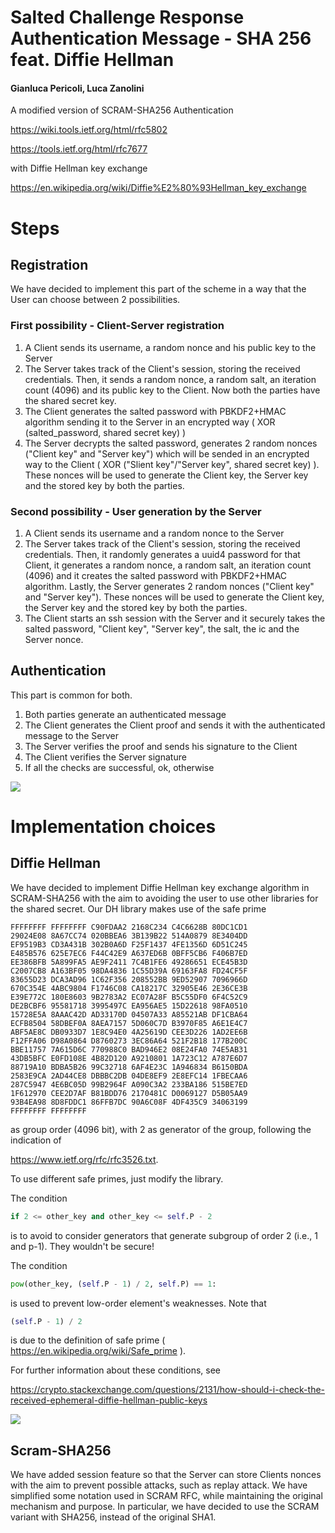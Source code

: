 # Salted Challenge Response Authentication Message - SHA 256 feat. Diffie Hellman

#### Gianluca Pericoli, Luca Zanolini

A modified version of SCRAM-SHA256 Authentication 

https://wiki.tools.ietf.org/html/rfc5802 

https://tools.ietf.org/html/rfc7677

with Diffie Hellman key exchange

https://en.wikipedia.org/wiki/Diffie%E2%80%93Hellman_key_exchange

# Steps

## Registration

We have decided to implement this part of the scheme in a way that the User can choose between 2 possibilities.

### First possibility - Client-Server registration

1. A Client sends its username, a random nonce and his public key to the Server
2. The Server takes track of the Client's session, storing the received credentials. Then, it sends a random nonce, a random salt, an iteration count (4096) and its public key to the Client. Now both the parties have the shared secret key. 
3. The Client generates the salted password with PBKDF2+HMAC algorithm sending it to the Server in an encrypted way ( XOR (salted_password, shared secret key) )
4. The Server decrypts the salted password, generates 2 random nonces ("Client key" and "Server key") which will be sended in an encrypted way to the Client ( XOR ("Slient key"/"Server key", shared secret key) ). These nonces will be used to generate the Client key, the Server key and the stored key by both the parties.

### Second possibility - User generation by the Server

1. A Client sends its username and a random nonce to the Server
2. The Server takes track of the Client's session, storing the received credentials. Then, it randomly generates a uuid4 password for that Client, it generates a random nonce, a random salt, an iteration count (4096) and it creates the salted password with PBKDF2+HMAC algorithm. Lastly, the Server generates 2 random nonces ("Client key" and "Server key"). These nonces will be used to generate the Client key, the Server key and the stored key by both the parties.
3. The Client starts an ssh session with the Server and it securely takes the salted password, "Client key", "Server key", the salt, the ic and the Server nonce. 


## Authentication

This part is common for both.

1. Both parties generate an authenticated message
2. The Client generates the Client proof and sends it with the authenticated message to the Server
3. The Server verifies the proof and sends his signature to the Client
4. The Client verifies the Server signature
5. If all the checks are successful, ok, otherwise

![ ](https://memegenerator.net/img/instances/68189102/authentication-failed-you-shall-not-pass.jpg)

# Implementation choices

## Diffie Hellman

We have decided to implement Diffie Hellman key exchange algorithm in SCRAM-SHA256 with the aim to avoiding the user to use other libraries for the shared secret. Our DH library makes use of the safe prime

```
FFFFFFFF FFFFFFFF C90FDAA2 2168C234 C4C6628B 80DC1CD1
29024E08 8A67CC74 020BBEA6 3B139B22 514A0879 8E3404DD
EF9519B3 CD3A431B 302B0A6D F25F1437 4FE1356D 6D51C245
E485B576 625E7EC6 F44C42E9 A637ED6B 0BFF5CB6 F406B7ED
EE386BFB 5A899FA5 AE9F2411 7C4B1FE6 49286651 ECE45B3D
C2007CB8 A163BF05 98DA4836 1C55D39A 69163FA8 FD24CF5F
83655D23 DCA3AD96 1C62F356 208552BB 9ED52907 7096966D
670C354E 4ABC9804 F1746C08 CA18217C 32905E46 2E36CE3B
E39E772C 180E8603 9B2783A2 EC07A28F B5C55DF0 6F4C52C9
DE2BCBF6 95581718 3995497C EA956AE5 15D22618 98FA0510
15728E5A 8AAAC42D AD33170D 04507A33 A85521AB DF1CBA64
ECFB8504 58DBEF0A 8AEA7157 5D060C7D B3970F85 A6E1E4C7
ABF5AE8C DB0933D7 1E8C94E0 4A25619D CEE3D226 1AD2EE6B
F12FFA06 D98A0864 D8760273 3EC86A64 521F2B18 177B200C
BBE11757 7A615D6C 770988C0 BAD946E2 08E24FA0 74E5AB31
43DB5BFC E0FD108E 4B82D120 A9210801 1A723C12 A787E6D7
88719A10 BDBA5B26 99C32718 6AF4E23C 1A946834 B6150BDA
2583E9CA 2AD44CE8 DBBBC2DB 04DE8EF9 2E8EFC14 1FBECAA6
287C5947 4E6BC05D 99B2964F A090C3A2 233BA186 515BE7ED
1F612970 CEE2D7AF B81BDD76 2170481C D0069127 D5B05AA9
93B4EA98 8D8FDDC1 86FFB7DC 90A6C08F 4DF435C9 34063199
FFFFFFFF FFFFFFFF
```

 as group order (4096 bit), with 2 as generator of the group, following the indication of 

https://www.ietf.org/rfc/rfc3526.txt.

To use different safe primes, just modify the library. 

The condition

```python
if 2 <= other_key and other_key <= self.P - 2 
```

is to avoid to consider generators that generate subgroup of order 2 (i.e., 1 and p-1). They wouldn't be secure! 

The condition

```python
pow(other_key, (self.P - 1) / 2, self.P) == 1:
```

is used to prevent low-order element's weaknesses. Note that 

```python
(self.P - 1) / 2
```
is due to the definition of safe prime ( https://en.wikipedia.org/wiki/Safe_prime ).

For further information about these conditions, see

https://crypto.stackexchange.com/questions/2131/how-should-i-check-the-received-ephemeral-diffie-hellman-public-keys

![ ](https://media.giphy.com/media/BmmfETghGOPrW/giphy.gif)


## Scram-SHA256

We have added session feature so that the Server can store Clients nonces with the aim to prevent possible attacks, such as replay attack. We have simplified some notation used in SCRAM RFC, while maintaining the original mechanism and purpose. In particular, we have decided to use the SCRAM variant with SHA256, instead of the original SHA1.